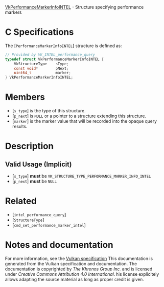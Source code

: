 [VkPerformanceMarkerInfoINTEL](https://www.khronos.org/registry/vulkan/specs/1.3-extensions/man/html/VkPerformanceMarkerInfoINTEL.html) - Structure specifying performance markers

# C Specifications
The [`PerformanceMarkerInfoINTEL`] structure is defined as:
```c
// Provided by VK_INTEL_performance_query
typedef struct VkPerformanceMarkerInfoINTEL {
    VkStructureType    sType;
    const void*        pNext;
    uint64_t           marker;
} VkPerformanceMarkerInfoINTEL;
```

# Members
- [`s_type`] is the type of this structure.
- [`p_next`] is `NULL` or a pointer to a structure extending this structure.
- [`marker`] is the marker value that will be recorded into the opaque query results.

# Description
## Valid Usage (Implicit)
-  [`s_type`] **must**  be `VK_STRUCTURE_TYPE_PERFORMANCE_MARKER_INFO_INTEL`
-  [`p_next`] **must**  be `NULL`

# Related
- [`intel_performance_query`]
- [`StructureType`]
- [`cmd_set_performance_marker_intel`]

# Notes and documentation
For more information, see the [Vulkan specification](https://www.khronos.org/registry/vulkan/specs/1.3-extensions/html/vkspec.html)
This documentation is generated from the Vulkan specification and documentation.
The documentation is copyrighted by *The Khronos Group Inc.* and is licensed under *Creative Commons Attribution 4.0 International*.
his license explicitely allows adapting the source material as long as proper credit is given.
        